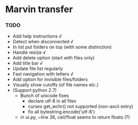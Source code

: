 # Marvin transfer

### TODO

* Add help instructions √
* Detect when disconnected √
* In list put folders on top (with some distinction)
* Handle resize √
* Add delete option (start with files only)
* Add title bar √
* Update file list regularly
* Fast navigation with letters √
* Add option for invisible files/folders
* Visually show cutoffs (of file names etc.)
* (Support python 2.7)
    * Bunch of unicode fixes
        * declare utf-8 in all files
        * curses get_wchr() not supported (non-ascii entry)
        * fix all bytestring.encode('utf-8')
    * in ui.py, ~line 36, ceil/float seems to return floats (?)